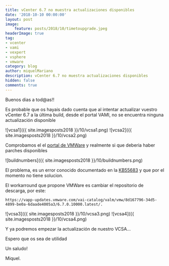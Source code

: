 ```yaml
---
title: vCenter 6.7 no muestra actualizaciones disponibles
date: '2018-10-10 00:00:00'
layout: post
image: 
	feature: posts/2018/10/timetoupgrade.jpeg
headerImage: true
tag:
- vcenter
- vami
- vexpert
- vsphere
- vmware
category: blog
author: miquelMariano
description: vCenter 6.7 no muestra actualizaciones disponibles
hidden: false
comments: true
---
```


Buenos dias a tod@as!!

Es probable que os hayais dado cuenta que al intentar actualizar vuestro vCenter 6.7 a la última build, desde el portal VAMI, no se encuentra ninguna actualización disponible

![vcsa1]({{ site.imagesposts2018 }}/10/vcsa1.png)
![vcsa2]({{ site.imagesposts2018 }}/10/vcsa2.png)

Comprobamos el el [portal de VMWare](https://kb.vmware.com/s/article/2143838?CoveoV2.CoveoLightningApex.getInitializationData=1&r=3&other.KM_Utility.getArticleDetails=1&other.KM_Utility.getArticleMetadata=1&other.KM_Utility.getUrl=1&other.KM_Utility.getUser=1&other.KM_Utility.getAllTranslatedLanguages=1&ui-comm-runtime-components-aura-components-siteforce-qb.Quarterback.validateRoute=1) y realmente si que deberia haber parches disponibles

![buildnumbers]({{ site.imagesposts2018 }}/10/buildnumbers.png)

El problema, es un error conocido documentado en la [KB55683](https://kb.vmware.com/s/article/55683) y que por el momento no tiene solucion.

El workarround que propone VMWare es cambiar el repositorio de descarga, por este:

`https://vapp-updates.vmware.com/vai-catalog/valm/vmw/8d167796-34d5-4899-be0a-6daade4005a3/6.7.0.10000.latest/.`

![vcsa3]({{ site.imagesposts2018 }}/10/vcsa3.png)
![vcsa4]({{ site.imagesposts2018 }}/10/vcsa4.png)

Y ya podremos empezar la actualización de nuestro VCSA...

Espero que os sea de utilidad

Un saludo!

Miquel.


